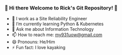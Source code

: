 ### 👋 Hi there Welcome to Rick's Git Repository! 👋


- 🔭 I work as a  Site Reliability Engineer 
- 🌱 I’m currently learning Python & Kubernetes 
- 💬 Ask me about Information Technology
- 📫 How to reach me: my931uow@gmail.com
- 😄 Pronouns: He/Him
- ⚡ Fun fact: I love kayaking
